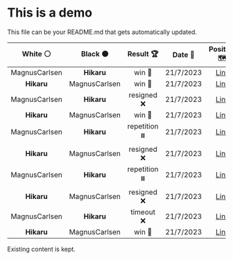 # This is a demo

This file can be your README.md that gets automatically updated.

<!--START_SECTION:chessStats-->
<!-- Automatically generated with https://github.com/Balastrong/chess-stats-action -->

| White ⚪ | Black ⚫ | Result 🏆 | Date 📅 | Position 🗺️ |
|:---:|:---:|:---:|:---:|:---:|
| MagnusCarlsen | **Hikaru** | win 🥇 | 21/7/2023 | <a href="http://www.ee.unb.ca/cgi-bin/tervo/fen.pl?select=8/2Q2p1k/3p2pp/3P4/5q2/7P/2p1BK2/8 w - -">Link</a> |
| **Hikaru** | MagnusCarlsen | win 🥇 | 21/7/2023 | <a href="http://www.ee.unb.ca/cgi-bin/tervo/fen.pl?select=2r5/6P1/7K/R3k3/P4n2/8/8/8 b - -">Link</a> |
| MagnusCarlsen | **Hikaru** | resigned ❌ | 21/7/2023 | <a href="http://www.ee.unb.ca/cgi-bin/tervo/fen.pl?select=5bk1/8/3p2p1/3Pp3/1pN1Pp1p/5QqP/5BP1/5BK1 b - -">Link</a> |
| **Hikaru** | MagnusCarlsen | win 🥇 | 21/7/2023 | <a href="http://www.ee.unb.ca/cgi-bin/tervo/fen.pl?select=7k/p7/8/4Q2P/4PnP1/3b1K2/2r5/8 b - -">Link</a> |
| MagnusCarlsen | **Hikaru** | repetition ⏸️ | 21/7/2023 | <a href="http://www.ee.unb.ca/cgi-bin/tervo/fen.pl?select=8/2pR2bk/1p4p1/p3P1p1/5pNp/2P2P1P/4r1PK/8 w - -">Link</a> |
| **Hikaru** | MagnusCarlsen | resigned ❌ | 21/7/2023 | <a href="http://www.ee.unb.ca/cgi-bin/tervo/fen.pl?select=k7/1p6/8/5p2/1r6/p6P/6P1/7K w - -">Link</a> |
| MagnusCarlsen | **Hikaru** | repetition ⏸️ | 21/7/2023 | <a href="http://www.ee.unb.ca/cgi-bin/tervo/fen.pl?select=8/8/2Pk4/r6p/P3BK1P/5P2/8/8 b - -">Link</a> |
| **Hikaru** | MagnusCarlsen | resigned ❌ | 21/7/2023 | <a href="http://www.ee.unb.ca/cgi-bin/tervo/fen.pl?select=8/p4q1k/2p5/6p1/2pPP1R1/2B3Pp/PP5P/6K1 w - -">Link</a> |
| MagnusCarlsen | **Hikaru** | timeout ❌ | 21/7/2023 | <a href="http://www.ee.unb.ca/cgi-bin/tervo/fen.pl?select=8/5K2/8/8/1Q6/1B6/1k6/8 b - -">Link</a> |
| **Hikaru** | MagnusCarlsen | win 🥇 | 21/7/2023 | <a href="http://www.ee.unb.ca/cgi-bin/tervo/fen.pl?select=8/2k3p1/P2nKp2/8/8/5NP1/7P/8 b - -">Link</a> |

<!--END_SECTION:chessStats-->

Existing content is kept.
